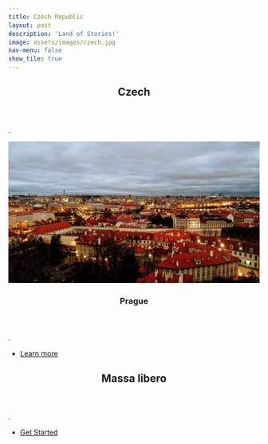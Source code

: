 ```yaml
---
title: Czech Republic
layout: post
description: 'Land of Stories!'
image: assets/images/czech.jpg
nav-menu: false
show_tile: true
---
```


<!-- Main -->
<div id="main">

<!-- One -->
<section id="one">
	<div class="inner">
		<header class="major">
			<h2>Czech</h2>
		</header>
		<p>.</p>
	</div>
</section>

<!-- Two -->
<section id="two" class="spotlights">
	<section>
		<a href="belgium.html" class="image">
			<img src="assets/images/prague.jpeg" alt="" data-position="center center" />
		</a>
		<div class="content">
			<div class="inner">
				<header class="major">
					<h3>Prague</h3>
				</header>
				<p>.</p>
				<ul class="actions">
					<li><a href="belgium.html" class="button">Learn more</a></li>
				</ul>
			</div>
		</div>
	</section>
</section>

<!-- Three -->
<section id="three">
	<div class="inner">
		<header class="major">
			<h2>Massa libero</h2>
		</header>
		<p>.</p>
		<ul class="actions">
			<li><a href="belgium.html" class="button next">Get Started</a></li>
		</ul>
	</div>
</section>

</div>
